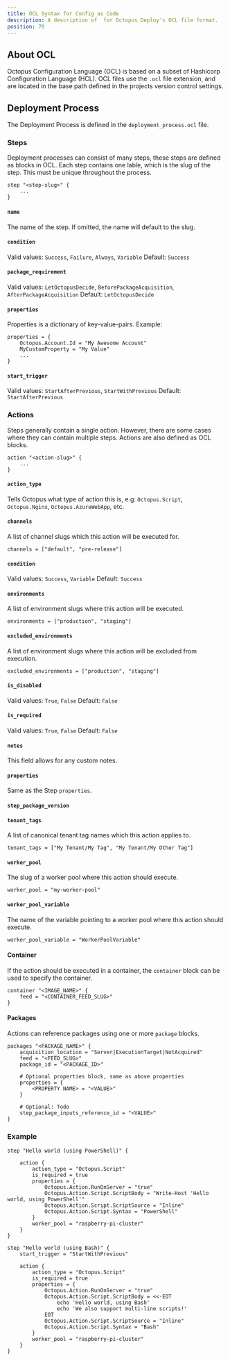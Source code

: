 ```yaml
---
title: OCL Syntax for Config as Code
description: A description of  for Octopus Deploy's OCL file format.
position: 70
---
```


## About OCL

Octopus Configuration Language (OCL) is based on a subset of Hashicorp Configuration Language (HCL). OCL files use the `.ocl` file extension, and are located in the base path defined in the projects version control settings.

## Deployment Process

The Deployment Process is defined in the `deployment_process.ocl` file.

### Steps

Deployment processes can consist of many steps, these steps are defined as blocks in OCL.
Each step contains one lable, which is the slug of the step. This must be unique throughout the process.

```ocl
step "<step-slug>" {
    ...
}
```

#### `name`

The name of the step. If omitted, the name will default to the slug. 

#### `condition`

Valid values: `Success`, `Failure`, `Always`, `Variable`
Default: `Success`

#### `package_requirement`

Valid values: `LetOctopusDecide`, `BeforePackageAcquisition`, `AfterPackageAcquisition`
Default: `LetOctopusDecide`

#### `properties`

Properties is a dictionary of key-value-pairs.
Example:
```ocl
properties = {
    Octopus.Account.Id = "My Awesome Account"
    MyCustomProperty = "My Value"
    ...
}
```

#### `start_trigger`

Valid values: `StartAfterPrevious`, `StartWithPrevious`
Default: `StartAfterPrevious`

### Actions

Steps generally contain a single action. However, there are some cases where they can contain multiple steps.
Actions are also defined as OCL blocks.

```ocl
action "<action-slug>" {
    ...
}
```

#### `action_type`

Tells Octopus what type of action this is, e.g: `Octopus.Script`, `Octopus.Nginx`, `Octopus.AzureWebApp`, etc.

#### `channels`

A list of channel slugs which this action will be executed for.

```ocl
channels = ["default", "pre-release"]
```

#### `condition`

Valid values: `Success`, `Variable`
Default: `Success`

#### `environments`

A list of environment slugs where this action will be executed.

```ocl
environments = ["production", "staging"]
```

#### `excluded_environments`

A list of environment slugs where this action will be excluded from execution.

```ocl
excluded_environments = ["production", "staging"]
```

#### `is_disabled`

Valid values: `True`, `False`
Default: `False`

#### `is_required`

Valid values: `True`, `False`
Default: `False`

#### `notes`

This field allows for any custom notes.

#### `properties`

Same as the Step `properties`.

#### `step_package_version`

<!-- Todo -->

#### `tenant_tags`

A list of canonical tenant tag names which this action applies to.

```ocl
tenant_tags = ["My Tenant/My Tag", "My Tenant/My Other Tag"]
```

#### `worker_pool`

The slug of a worker pool where this action should execute.
```ocl
worker_pool = "my-worker-pool"
```

#### `worker_pool_variable`

The name of the variable pointing to a worker pool where this action should execute.
```ocl
worker_pool_variable = "WorkerPoolVariable"
```

#### Container

If the action should be executed in a container, the `container` block can be used to specify the container.

```ocl
container "<IMAGE_NAME>" {
    feed = "<CONTAINER_FEED_SLUG>"
}
```

#### Packages

Actions can reference packages using one or more `package` blocks.

```ocl
packages "<PACKAGE_NAME>" {
    acquisition_location = "Server|ExecutionTarget|NotAcquired"
    feed = "<FEED_SLUG>"
    package_id = "<PACKAGE_ID>"
    
    # Optional properties block, same as above properties
    properties = {                                     
        <PROPERTY NAME> = "<VALUE>"
    }

    # Optional: Todo
    step_package_inputs_reference_id = "<VALUE>"
}
```

### Example

```hcl
step "Hello world (using PowerShell)" {

    action {
        action_type = "Octopus.Script"
        is_required = true
        properties = {
            Octopus.Action.RunOnServer = "true"
            Octopus.Action.Script.ScriptBody = "Write-Host 'Hello world, using PowerShell'"
            Octopus.Action.Script.ScriptSource = "Inline"
            Octopus.Action.Script.Syntax = "PowerShell"
        }
        worker_pool = "raspberry-pi-cluster"
    }
}

step "Hello world (using Bash)" {
    start_trigger = "StartWithPrevious"

    action {
        action_type = "Octopus.Script"
        is_required = true
        properties = {
            Octopus.Action.RunOnServer = "true"
            Octopus.Action.Script.ScriptBody = <<-EOT
                echo 'Hello world, using Bash'
                echo 'We also support multi-line scripts!'
            EOT
            Octopus.Action.Script.ScriptSource = "Inline"
            Octopus.Action.Script.Syntax = "Bash"
        }
        worker_pool = "raspberry-pi-cluster"
    }
}
```
